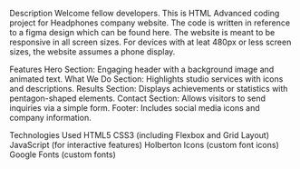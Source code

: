 Description
Welcome fellow developers. This is HTML Advanced coding project for Headphones company website.
The code is written in reference to a figma design which can be found here. The website is meant to be responsive in all screen sizes. 
For devices with at leat 480px or less screen sizes, the website assumes a phone display.

Features
Hero Section: Engaging header with a background image and animated text.
What We Do Section: Highlights studio services with icons and descriptions.
Results Section: Displays achievements or statistics with pentagon-shaped elements.
Contact Section: Allows visitors to send inquiries via a simple form.
Footer: Includes social media icons and company information.

Technologies Used
HTML5
CSS3 (including Flexbox and Grid Layout)
JavaScript (for interactive features)
Holberton Icons (custom font icons)
Google Fonts (custom fonts)
